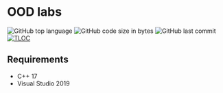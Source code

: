# OOD labs

![GitHub top language](https://img.shields.io/github/languages/top/DavidArutiunian/OOD.svg)
![GitHub code size in bytes](https://img.shields.io/github/languages/code-size/DavidArutiunian/OOD.svg)
![GitHub last commit](https://img.shields.io/github/last-commit/DavidArutiunian/OOD.svg)
[![TLOC](https://tokei.rs/b1/github/DavidArutiunian/OOD)](https://github.com/DavidArutiunian/OOD)

## Requirements

* C++ 17
* Visual Studio 2019